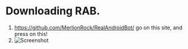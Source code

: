 # Downloading RAB.
1. https://github.com/MerlionRock/RealAndroidBot/ go on this site, and press on this!
2. ![Screenshot](https://i.imgur.com/laJPbq1.png)
